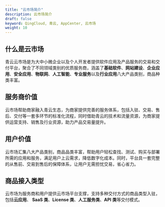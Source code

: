 ```yaml
---
title: "云市场简介"
description: 云市场简介
draft: false
keyword: QingCloud, 青云, AppCenter, 云市场
weight: 10
---
```


## 什么是云市场

青云云市场是为大中小微企业以及个人开发者提供软件应用及产品服务的交易和交付平台，聚合了不同领域类别的优质服务商，涵盖了**基础软件**、**网站建设**、**企业应用**、**安全应用**、**物联网**、**人工智能**、**专业服务**以及**行业应用**八大产品类别，商品种类丰富。

## 服务商价值

云市场帮助商家融入青云生态，为商家提供完善的服务体系，包括入驻、交易、售后、交付等一套多环节的标准化流程，同时借助青云的技术和流量资源，为商家提供运营支持、销售及行业资源，助力产品交易量提升。

## 用户价值

云市场汇集八大产品类别，商品品类丰富，帮助用户轻松查找、测试、购买与部署所需的应用和服务，满足用户上云需求，降低数字化成本。同时，平台具一套完整的从售前、交易到售后的保障体系，让用户无需担忧交易，省心省力。

## 商品接入类型

云市场为服务商和用户提供云市场平台支撑，支持多种交付方式的商品类型入驻，包括**云应用**、 **SaaS 类**、**License 类**、**人工服务类**、**API 类**等交付模式。

